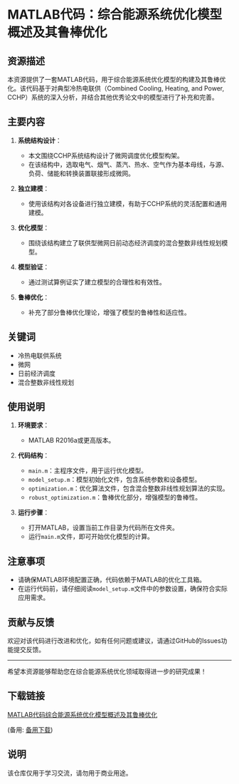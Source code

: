# MATLAB代码：综合能源系统优化模型概述及其鲁棒优化

## 资源描述

本资源提供了一套MATLAB代码，用于综合能源系统优化模型的构建及其鲁棒优化。该代码基于对典型冷热电联供（Combined Cooling, Heating, and Power, CCHP）系统的深入分析，并结合其他优秀论文中的模型进行了补充和完善。

## 主要内容

1. **系统结构设计**：
   - 本文围绕CCHP系统结构设计了微网调度优化模型构架。
   - 在该结构中，选取电气、烟气、蒸汽、热水、空气作为基本母线，与源、负荷、储能和转换装置联接形成微网。

2. **独立建模**：
   - 使用该结构对各设备进行独立建模，有助于CCHP系统的灵活配置和通用建模。

3. **优化模型**：
   - 围绕该结构建立了联供型微网日前动态经济调度的混合整数非线性规划模型。

4. **模型验证**：
   - 通过测试算例证实了建立模型的合理性和有效性。

5. **鲁棒优化**：
   - 补充了部分鲁棒优化理论，增强了模型的鲁棒性和适应性。

## 关键词

- 冷热电联供系统
- 微网
- 日前经济调度
- 混合整数非线性规划

## 使用说明

1. **环境要求**：
   - MATLAB R2016a或更高版本。

2. **代码结构**：
   - `main.m`：主程序文件，用于运行优化模型。
   - `model_setup.m`：模型初始化文件，包含系统参数和设备模型。
   - `optimization.m`：优化算法文件，包含混合整数非线性规划算法的实现。
   - `robust_optimization.m`：鲁棒优化部分，增强模型的鲁棒性。

3. **运行步骤**：
   - 打开MATLAB，设置当前工作目录为代码所在文件夹。
   - 运行`main.m`文件，即可开始优化模型的计算。

## 注意事项

- 请确保MATLAB环境配置正确，代码依赖于MATLAB的优化工具箱。
- 在运行代码前，请仔细阅读`model_setup.m`文件中的参数设置，确保符合实际应用需求。

## 贡献与反馈

欢迎对该代码进行改进和优化，如有任何问题或建议，请通过GitHub的Issues功能提交反馈。

---

希望本资源能够帮助您在综合能源系统优化领域取得进一步的研究成果！

## 下载链接
[MATLAB代码综合能源系统优化模型概述及其鲁棒优化](https://pan.quark.cn/s/242e7f39ff46) 

(备用: [备用下载](https://pan.baidu.com/s/1Iv5clwbmHbSbDpWpod68sA?pwd=1234))

## 说明

该仓库仅用于学习交流，请勿用于商业用途。
